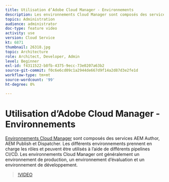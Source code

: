 ```yaml
---
title: Utilisation d’Adobe Cloud Manager - Environnements
description: Les environnements Cloud Manager sont composés des services AEM Author, AEM Publish et Dispatcher. Les différents environnements prennent en charge les rôles et peuvent être utilisés à l’aide de différents pipelines CI/CD. Les environnements Cloud Manager ont généralement un environnement de production, un environnement d’évaluation et un environnement de développement.
topics: Administration
audience: administrator
doc-type: feature video
activity: use
version: Cloud Service
kt: 6871
thumbnail: 26318.jpg
topic: Architecture
role: Architect, Developer, Admin
level: Beginner
exl-id: f4311522-b8fb-4375-9ecc-73e0207a63b2
source-git-commit: f0c6e6cd09c1a2944de667d9f14a2d87d3e2fe1d
workflow-type: tm+mt
source-wordcount: '99'
ht-degree: 0%

---
```


# Utilisation d’Adobe Cloud Manager - Environnements

[Environnements Cloud Manager](https://experienceleague.adobe.com/docs/experience-manager-cloud-manager/using/how-to-use/manage-your-environment.html) sont composés des services AEM Author, AEM Publish et Dispatcher. Les différents environnements prennent en charge les rôles et peuvent être utilisés à l’aide de différents pipelines CI/CD. Les environnements Cloud Manager ont généralement un environnement de production, un environnement d’évaluation et un environnement de développement.

>[!VIDEO](https://video.tv.adobe.com/v/26318/?quality=12&learn=on&hidetitle=true)
